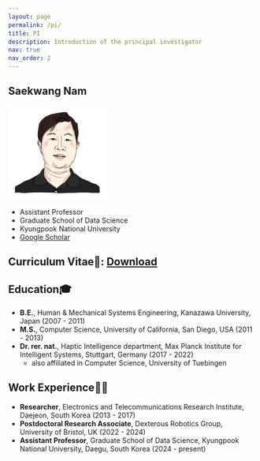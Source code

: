 ```yaml
---
layout: page
permalink: /pi/
title: PI
description: Introduction of the principal investigator
nav: true
nav_order: 2
---
```


## Saekwang Nam
<img src="../assets/img/members/Saekwang_Nam_magnified.png" alt="Saekwang Nam" style="width:200px; height:auto;">

- Assistant Professor
- Graduate School of Data Science
- Kyungpook National University
- [Google Scholar](https://scholar.google.com/citations?user=DSZzGh0AAAAJ&hl=en)

## Curriculum Vitae🪪: [Download](/assets/pdf/cv_Saekwang_Nam.pdf)

## Education🎓
- **B.E.**, Human & Mechanical Systems Engineering, Kanazawa University, Japan (2007 - 2011)
- **M.S.**, Computer Science, University of California, San Diego, USA (2011 - 2013)
- **Dr. rer. nat.**, Haptic Intelligence department, Max Planck Institute for Intelligent Systems, Stuttgart, Germany (2017 - 2022)
  - also affiliated in Computer Science, University of Tuebingen

## Work Experience🧑‍💼
- **Researcher**, Electronics and Telecommunications Research Institute, Daejeon, South Korea (2013 - 2017)
- **Postdoctoral Research Associate**, Dexterous Robotics Group, University of Bristol, UK (2022 - 2024)
- **Assistant Professor**, Graduate School of Data Science, Kyungpook National University, Daegu, South Korea (2024 - present)